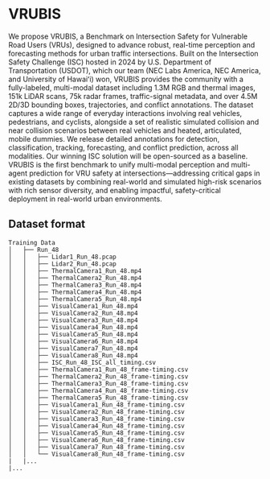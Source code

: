 # VRUBIS 

We propose VRUBIS, a Benchmark on Intersection Safety for Vulnerable Road Users (VRUs), designed to advance robust, real-time perception and forecasting methods for urban traffic intersections. Built on the Intersection Safety Challenge (ISC) hosted in 2024 by U.S. Department of Transportation (USDOT), which our team (NEC Labs America, NEC America, and University of Hawaiʻi) won, VRUBIS provides the community with a fully-labeled, multi-modal dataset including 1.3M RGB and thermal images, 151k LiDAR scans, 75k radar frames, traffic-signal metadata, and over 4.5M 2D/3D bounding boxes, trajectories, and conflict annotations. The dataset captures a wide range of everyday interactions involving real vehicles, pedestrians, and cyclists, alongside a set of realistic simulated collision and near collision scenarios between real vehicles and heated, articulated, mobile dummies. We release detailed annotations for detection, classification, tracking, forecasting, and conflict prediction, across all modalities. Our winning ISC solution will be open-sourced as a baseline. VRUBIS is the first benchmark to unify multi-modal perception and multi-agent prediction for VRU safety at intersections—addressing critical gaps in existing datasets by combining real-world and simulated high-risk scenarios with rich sensor diversity, and enabling impactful, safety-critical deployment in real-world urban environments.

## Dataset format
```
Training Data
│   ├── Run_48
│   │   ├── Lidar1_Run_48.pcap
│   │   ├── Lidar2_Run_48.pcap
│   │   ├── ThermalCamera1_Run_48.mp4
│   │   ├── ThermalCamera2_Run_48.mp4
│   │   ├── ThermalCamera3_Run_48.mp4
│   │   ├── ThermalCamera4_Run_48.mp4
│   │   ├── ThermalCamera5_Run_48.mp4
│   │   ├── VisualCamera1_Run_48.mp4
│   │   ├── VisualCamera2_Run_48.mp4
│   │   ├── VisualCamera3_Run_48.mp4
│   │   ├── VisualCamera4_Run_48.mp4
│   │   ├── VisualCamera5_Run_48.mp4
│   │   ├── VisualCamera6_Run_48.mp4
│   │   ├── VisualCamera7_Run_48.mp4
│   │   ├── VisualCamera8_Run_48.mp4
│   │   ├── ISC_Run_48_ISC_all_timing.csv
│   │   ├── ThermalCamera1_Run_48_frame-timing.csv
│   │   ├── ThermalCamera2_Run_48_frame-timing.csv
│   │   ├── ThermalCamera3_Run_48_frame-timing.csv
│   │   ├── ThermalCamera4_Run_48_frame-timing.csv
│   │   ├── ThermalCamera5_Run_48_frame-timing.csv
│   │   ├── VisualCamera1_Run_48_frame-timing.csv
│   │   ├── VisualCamera2_Run_48_frame-timing.csv
│   │   ├── VisualCamera3_Run_48_frame-timing.csv
│   │   ├── VisualCamera4_Run_48_frame-timing.csv
│   │   ├── VisualCamera5_Run_48_frame-timing.csv
│   │   ├── VisualCamera6_Run_48_frame-timing.csv
│   │   ├── VisualCamera7_Run_48_frame-timing.csv
│   │   └── VisualCamera8_Run_48_frame-timing.csv
|   |...
|...
```
